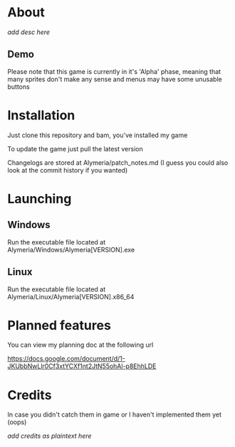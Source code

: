 # About

*add desc here*

## Demo
Please note that this game is currently in it's 'Alpha' phase, meaning that many sprites don't make any sense and menus may have some unusable buttons

# Installation

Just clone this repository and bam, you've installed my game

To update the game just pull the latest version

Changelogs are stored at Alymeria/patch_notes.md
(I guess you could also look at the commit history if you wanted)

# Launching

## Windows
Run the executable file located at Alymeria/Windows/Alymeria[VERSION].exe

## Linux
Run the executable file located at Alymeria/Linux/Alymeria[VERSION].x86_64

# Planned features
You can view my planning doc at the following url

https://docs.google.com/document/d/1-JKUbbNwLlr0Cf3xtYCXf1nt2JtN55ohAl-p8EhhLDE

# Credits
In case you didn't catch them in game or I haven't implemented them yet (oops)

*add credits as plaintext here*
